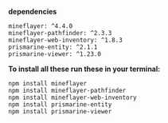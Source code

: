 **dependencies**

    mineflayer: ^4.4.0
    mineflayer-pathfinder: ^2.3.3
    mineflayer-web-inventory: ^1.8.3
    prismarine-entity: ^2.1.1
    prismarine-viewer: ^1.23.0

**To install all these run these in your terminal:**

    npm install mineflayer
    npm install mineflayer-pathfinder
    npm install mineflayer-web-inventory
    npm install prismarine-entity
    npm install prismarine-viewer
